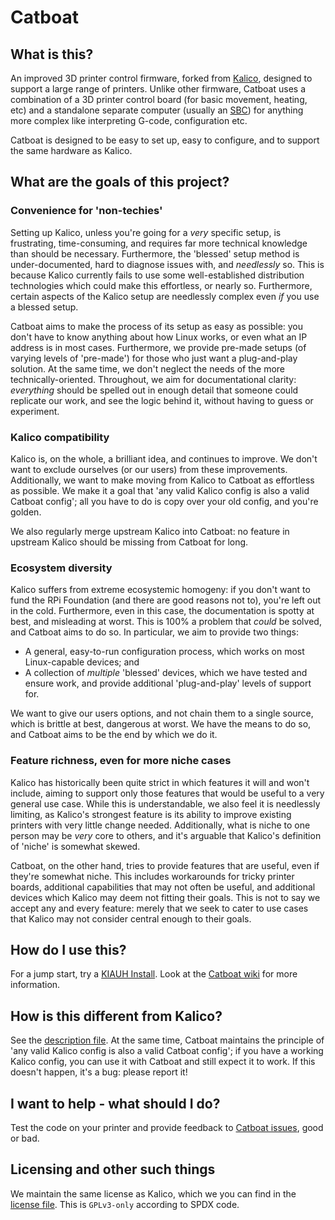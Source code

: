# Catboat

## What is this?

An improved 3D printer control firmware, forked from
[Kalico](https://kalico.gg), designed to support a large range of
printers. Unlike other firmware, Catboat uses a combination of a 3D printer
control board (for basic movement, heating, etc) and a standalone separate
computer (usually an [SBC](https://en.wikipedia.org/wiki/Single-board_computer))
for anything more complex like interpreting G-code, configuration etc.

Catboat is designed to be easy to set up, easy to configure, and to support the
same hardware as Kalico.

## What are the goals of this project?

### Convenience for 'non-techies'

Setting up Kalico, unless you're going for a _very_ specific setup, is
frustrating, time-consuming, and requires far more technical knowledge than
should be necessary. Furthermore, the 'blessed' setup method is
under-documented, hard to diagnose issues with, and _needlessly_ so. This is
because Kalico currently fails to use some well-established distribution
technologies which could make this effortless, or nearly so. Furthermore,
certain aspects of the Kalico setup are needlessly complex even _if_ you use a
blessed setup.

Catboat aims to make the process of its setup as easy as possible: you don't
have to know anything about how Linux works, or even what an IP address is in
most cases. Furthermore, we provide pre-made setups (of varying levels of
'pre-made') for those who just want a plug-and-play solution. At the same time,
we don't neglect the needs of the more technically-oriented. Throughout, we aim
for documentational clarity: _everything_ should be spelled out in enough detail
that someone could replicate our work, and see the logic behind it, without
having to guess or experiment.

### Kalico compatibility

Kalico is, on the whole, a brilliant idea, and continues to improve. We don't
want to exclude ourselves (or our users) from these improvements. Additionally,
we want to make moving from Kalico to Catboat as effortless as possible. We
make it a goal that 'any valid Kalico config is also a valid Catboat config';
all you have to do is copy over your old config, and you're golden.

We also regularly merge upstream Kalico into Catboat: no feature in upstream
Kalico should be missing from Catboat for long.

### Ecosystem diversity

Kalico suffers from extreme ecosystemic homogeny: if you don't want to fund the
RPi Foundation (and there are good reasons not to), you're left out in the cold.
Furthermore, even in this case, the documentation is spotty at best, and
misleading at worst. This is 100% a problem that _could_ be solved, and Catboat
aims to do so. In particular, we aim to provide two things:

* A general, easy-to-run configuration process, which works on most
  Linux-capable devices; and
* A collection of _multiple_ 'blessed' devices, which we have tested and ensure
  work, and provide additional 'plug-and-play' levels of support for.

We want to give our users options, and not chain them to a single source, which
is brittle at best, dangerous at worst. We have the means to do so, and Catboat
aims to be the end by which we do it.

### Feature richness, even for more niche cases

Kalico has historically been quite strict in which features it will and won't
include, aiming to support only those features that would be useful to a very
general use case. While this is understandable, we also feel it is needlessly
limiting, as Kalico's strongest feature is its ability to improve existing
printers with very little change needed. Additionally, what is niche to one
person may be _very_ core to others, and it's arguable that Kalico's definition
of 'niche' is somewhat skewed.

Catboat, on the other hand, tries to provide features that are useful, even if
they're somewhat niche. This includes workarounds for tricky printer boards,
additional capabilities that may not often be useful, and additional devices
which Kalico may deem not fitting their goals. This is not to say we accept any
and every feature: merely that we seek to cater to use cases that Kalico may
not consider central enough to their goals.

## How do I use this?

For a jump start, try a [KIAUH Install](https://github.com/printers-for-people/catboat/wiki/KIAUH-Install). Look at the [Catboat wiki](https://github.com/printers-for-people/catboat/wiki) for more information.

## How is this different from Kalico?

See the [description file](KALICO_DIFF.md). At the same time, Catboat maintains
the principle of 'any valid Kalico config is also a valid Catboat config'; if
you have a working Kalico config, you can use it with Catboat and still expect
it to work. If this doesn't happen, it's a bug: please report it!

## I want to help - what should I do?

Test the code on your printer and provide feedback to [Catboat issues](https://github.com/printers-for-people/catboat/issues), good or bad.

## Licensing and other such things

We maintain the same license as Kalico, which we you can find in the [license
file](COPYING). This is `GPLv3-only` according to SPDX code. 
